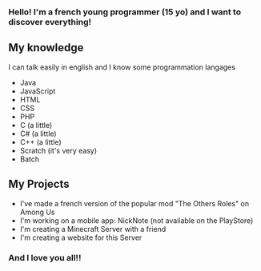 ### Hello! I'm a french young programmer (15 yo) and I want to discover everything!
## My knowledge
I can talk easily in english and I know some programmation langages
- Java
- JavaScript
- HTML
- CSS
- PHP
- C (a little)
- C# (a little)
- C++ (a little)
- Scratch (it's very easy)
- Batch

## My Projects
- I've made a french version of the popular mod "The Others Roles" on Among Us
- I'm working on a mobile app: NickNote (not available on the PlayStore)
- I'm creating a Minecraft Server with a friend
- I'm creating a website for this Server

### And I love you all!!
<!--
**omega7711/omega7711** is a ✨ _special_ ✨ repository because its `README.md` (this file) appears on your GitHub profile.

Here are some ideas to get you started:

- 🔭 I’m currently working on ...
- 🌱 I’m currently learning ...
- 👯 I’m looking to collaborate on ...
- 🤔 I’m looking for help with ...
- 💬 Ask me about ...
- 📫 How to reach me: ...
- 😄 Pronouns: ...
- ⚡ Fun fact: ...
-->



